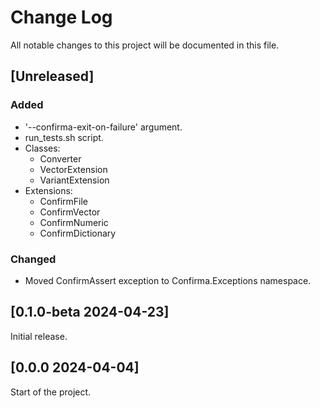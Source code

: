 # Change Log

All notable changes to this project will be documented in this file.

## [Unreleased]

### Added

- '--confirma-exit-on-failure' argument.
- run_tests.sh script.
- Classes:
  - Converter
  - VectorExtension
  - VariantExtension
- Extensions:
  - ConfirmFile
  - ConfirmVector
  - ConfirmNumeric
  - ConfirmDictionary

### Changed

- Moved ConfirmAssert exception to Confirma.Exceptions namespace.

## [0.1.0-beta 2024-04-23]

Initial release.

## [0.0.0 2024-04-04]

Start of the project.
